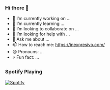 ### Hi there 👋

- 🔭 I’m currently working on ...
- 🌱 I’m currently learning ...
- 👯 I’m looking to collaborate on ...
- 🤔 I’m looking for help with ...
- 💬 Ask me about ...
- 📫 How to reach me: https://inexpresivo.com/
- 😄 Pronouns: ...
- ⚡ Fun fact: ...
<!--
**pedroporras/pedroporras** is a ✨ _special_ ✨ repository because its `README.md` (this file) appears on your GitHub profile.

Here are some ideas to get you started:

- 🔭 I’m currently working on ...
- 🌱 I’m currently learning ...
- 👯 I’m looking to collaborate on ...
- 🤔 I’m looking for help with ...
- 💬 Ask me about ...
- 📫 How to reach me: https://inexpresivo.com/
- 😄 Pronouns: ...
- ⚡ Fun fact: ...
-->

### Spotify Playing

[![Spotify](https://novatorem-orpin-alpha.vercel.app/api/spotify)](https://open.spotify.com/user/h7x0ngymc653vg6wur3kya4cn)
